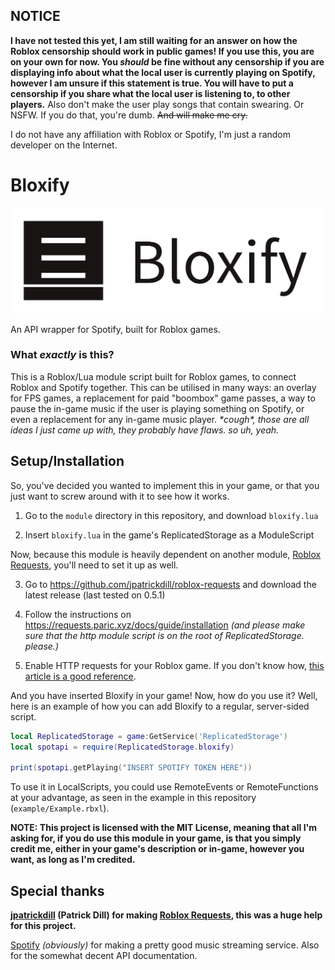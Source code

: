 ## NOTICE

**I have not tested this yet, I am still waiting for an answer on how the Roblox censorship should work in public games! If you use this, you are on your own for now. You *should* be fine without any censorship if you are displaying info about what the local user is currently playing on Spotify, however I am unsure if this statement is true. You will have to put a censorship if you share what the local user is listening to, to other players.** Also don't make the user play songs that contain swearing. Or NSFW. If you do that, you're dumb. ~~And will make me cry.~~

I do not have any affiliation with Roblox or Spotify, I'm just a random developer on the Internet.

# Bloxify

<a href="https://github.com/atlasc0r3/bloxify">

![](https://github.com/AtlasC0R3/bloxify/blob/main/metadata/Exported/Full%20Logo.png)

</a>

An API wrapper for Spotify, built for Roblox games.

### What *exactly* is this?

This is a Roblox/Lua module script built for Roblox games, to connect Roblox and Spotify together. This can be utilised in many ways: an overlay for FPS games, a replacement for paid "boombox" game passes, a way to pause the in-game music if the user is playing something on Spotify, or even a replacement for any in-game music player. *\*cough\*, those are all ideas I just came up with, they probably have flaws. so uh, yeah.*

## Setup/Installation

So, you've decided you wanted to implement this in your game, or that you just want to screw around with it to see how it works.

1) Go to the `module` directory in this repository, and download `bloxify.lua`

2) Insert `bloxify.lua` in the game's ReplicatedStorage as a ModuleScript

Now, because this module is heavily dependent on another module, [Roblox Requests](https://github.com/jpatrickdill/roblox-requests), you'll need to set it up as well.

3) Go to https://github.com/jpatrickdill/roblox-requests and download the latest release (last tested on 0.5.1)

4) Follow the instructions on https://requests.paric.xyz/docs/guide/installation *(and please make sure that the http module script is on the root of ReplicatedStorage. please.)*

5) Enable HTTP requests for your Roblox game. If you don't know how, [this article is a good reference](https://developer.roblox.com/en-us/api-reference/class/HttpService#enabling-http-requests).

And you have inserted Bloxify in your game! Now, how do you use it? Well, here is an example of how you can add Bloxify to a regular, server-sided script.

```lua
local ReplicatedStorage = game:GetService('ReplicatedStorage')
local spotapi = require(ReplicatedStorage.bloxify)

print(spotapi.getPlaying("INSERT SPOTIFY TOKEN HERE"))
```

To use it in LocalScripts, you could use RemoteEvents or RemoteFunctions at your advantage, as seen in the example in this repository (`example/Example.rbxl`).

**NOTE: This project is licensed with the MIT License, meaning that all I'm asking for, if you do use this module in your game, is that you simply credit me, either in your game's description or in-game, however you want, as long as I'm credited.**

## Special thanks

**[jpatrickdill](https://github.com/jpatrickdill/) (Patrick Dill) for making [Roblox Requests](https://github.com/jpatrickdill/roblox-requests), this was a huge help for this project.**

[Spotify](https://www.spotify.com/) *(obviously)* for making a pretty good music streaming service. Also for the somewhat decent API documentation.
